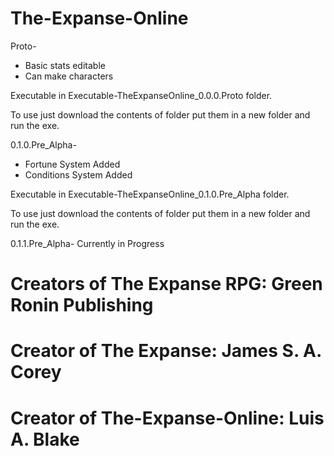 # The-Expanse-Online
   
 Proto-
  - Basic stats editable  
  - Can make characters

Executable in Executable-TheExpanseOnline_0.0.0.Proto folder.

To use just download the contents of folder put them in a new folder and run the exe.


 0.1.0.Pre_Alpha-
  - Fortune System Added
  - Conditions System Added

Executable in Executable-TheExpanseOnline_0.1.0.Pre_Alpha folder.

To use just download the contents of folder put them in a new folder and run the exe.


 0.1.1.Pre_Alpha- Currently in Progress

# Creators of The Expanse RPG: Green Ronin Publishing

# Creator of The Expanse: James S. A. Corey

# Creator of The-Expanse-Online: Luis A. Blake
